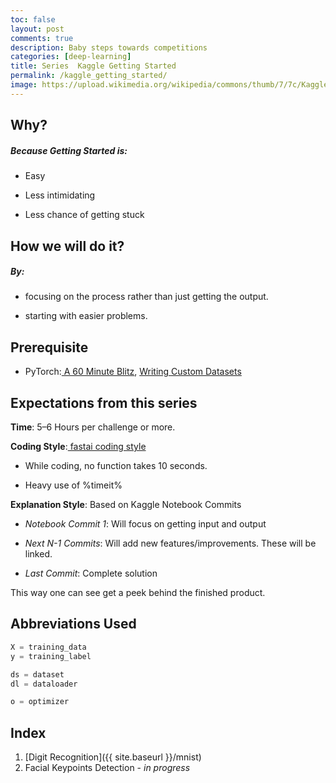 ```yaml
---
toc: false
layout: post
comments: true
description: Baby steps towards competitions
categories: [deep-learning]
title: Series  Kaggle Getting Started
permalink: /kaggle_getting_started/
image: https://upload.wikimedia.org/wikipedia/commons/thumb/7/7c/Kaggle_logo.png/400px-Kaggle_logo.png
---
```


## Why?

##### **Because Getting Started is:**

- Easy

- Less intimidating

- Less chance of getting stuck

## How we will do it?

##### **By:**

- focusing on the process rather than just getting the output.

- starting with easier problems.

## Prerequisite

- PyTorch:[ A 60 Minute Blitz](https://pytorch.org/tutorials/beginner/deep_learning_60min_blitz.html), [Writing Custom Datasets](https://pytorch.org/tutorials/beginner/data_loading_tutorial.html?highlight=dataset)

## Expectations from this series

**Time**: 5–6 Hours per challenge or more.

**Coding Style**:[ fastai coding style](https://docs.fast.ai/dev/style.html)

- While coding, no function takes 10 seconds.

- Heavy use of %timeit%

**Explanation Style**: Based on Kaggle Notebook Commits

- _Notebook Commit 1_: Will focus on getting input and output

- _Next N-1 Commits_: Will add new features/improvements. These will be linked.

- _Last Commit_: Complete solution

This way one can see get a peek behind the finished product.

## Abbreviations Used

```python
X = training_data
y = training_label

ds = dataset
dl = dataloader

o = optimizer
```

## Index

1. [Digit Recognition]({{ site.baseurl }}/mnist)
2. Facial Keypoints Detection - *in progress*


